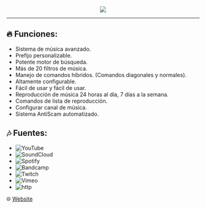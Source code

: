 <center><img src="https://capsule-render.vercel.app/api?type=waving&color=gradient&height=200&section=header&text=GoodFlyMusic&fontSize=80&fontAlignY=35&animation=twinkling&fontColor=gradient" /></center>
<hr>

## 🔥 Funciones:

- Sistema de música avanzado.
- Prefijo personalizable.
- Potente motor de búsqueda.
- Más de 20 filtros de música.
- Manejo de comandos híbridos. (Comandos diagonales y normales).
- Altamente configurable.
- Fácil de usar y fácil de usar.
- Reproducción de música 24 horas al día, 7 días a la semana.
- Comandos de lista de reproducción.
- Configurar canal de música.
- Sistema AntiScam automatizado.

## 🎶 Fuentes:

-   ![YouTube](https://img.shields.io/badge/YouTube-FF0000?style=plastic&logo=youtube&logoColor=white)
-   ![SoundCloud](https://img.shields.io/badge/SoundCloud-FF3300?style=plastic&logo=soundcloud&logoColor=white)
-   ![Spotify](https://img.shields.io/badge/Spotify-1ED760?style=plastic&logo=spotify&logoColor=white)
-   ![Bandcamp](https://img.shields.io/badge/Bandcamp-629AA9?style=plastic&logo=bandcamp&logoColor=white)
-   ![Twitch](https://img.shields.io/badge/Twitch-9146FF?style=plastic&logo=twitch&logoColor=white)
-   ![Vimeo](https://img.shields.io/badge/Vimeo-1AB7EA?style=plastic&logo=vimeo&logoColor=white)
-   ![http](https://img.shields.io/badge/http-FFA500?style=plastic&logo=http&logoColor=white)

🌐 [Website](https://img.shields.io/badge/Web-FF0000?style=plastic&logo=web&logoColor=white)
